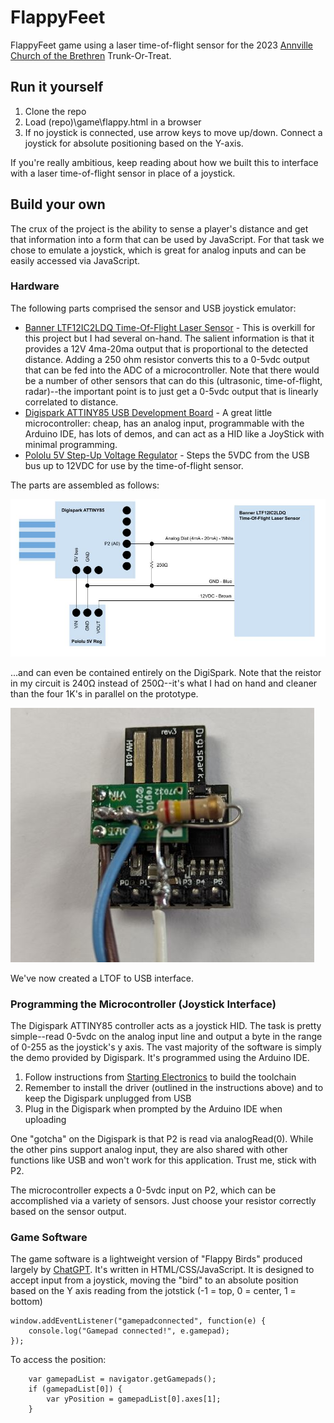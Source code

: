 # FlappyFeet
FlappyFeet game using a laser time-of-flight sensor for the 2023 [Annville Church of the Brethren](https://www.annvillecob.org) Trunk-Or-Treat.

## Run it yourself
1) Clone the repo
2) Load (repo)\game\flappy.html in a browser
3) If no joystick is connected, use arrow keys to move up/down.  Connect a joystick for absolute positioning based on the Y-axis.

If you're really ambitious, keep reading about how we built this to interface with a laser time-of-flight sensor in place of a joystick.

## Build your own
The crux of the project is the ability to sense a player's distance and get that information into a form that can be used by JavaScript.  For that task we chose to emulate a joystick, which is great for analog inputs and can be easily accessed via JavaScript.

### Hardware
The following parts comprised the sensor and USB joystick emulator:

- [Banner LTF12IC2LDQ Time-Of-Flight Laser Sensor](https://www.bannerengineering.com/us/en/products/part.94849.html) - This is overkill for this project but I had several on-hand.  The salient information is that it provides a 12V 4ma-20ma output that is proportional to the detected distance.  Adding a 250 ohm resistor converts this to a 0-5vdc output that can be fed into the ADC of a microcontroller.  Note that there would be a number of other sensors that can do this (ultrasonic, time-of-flight, radar)--the important point is to just get a 0-5vdc output that is linearly correlated to distance.
- [Digispark ATTINY85 USB Development Board](http://digistump.com/products/1) - A great little microcontroller: cheap, has an analog input, programmable with the Arduino IDE, has lots of demos, and can act as a HID like a JoyStick with minimal programming.
- [Pololu 5V Step-Up Voltage Regulator](https://www.pololu.com/product/2562) - Steps the 5VDC from the USB bus up to 12VDC for use by the time-of-flight sensor.

The parts are assembled as follows:

![Joystick / LTOF Interface](Documentation/LTOF%20Joystick%20Interface.jpg)

...and can even be contained entirely on the DigiSpark.  Note that the reistor in my circuit is 240Ω instead of 250Ω--it's what I had on hand and cleaner than the four 1K's in parallel on the prototype.


![Assembled PCB](Documentation/Assembled%20PCB.jpg)

We've now created a LTOF to USB interface.

### Programming the Microcontroller (Joystick Interface)
The Digispark ATTINY85 controller acts as a joystick HID.  The task is pretty simple--read 0-5vdc on the analog input line and output a byte in the range of 0-255 as the joystick's y axis.  The vast majority of the software is simply the demo provided by Digispark.  It's programmed using the Arduino IDE.

1) Follow instructions from [Starting Electronics](https://startingelectronics.org/tutorials/arduino/digispark/digispark-windows-setup/) to build the toolchain
2) Remember to install the driver (outlined in the instructions above) and to keep the Digispark unplugged from USB
3) Plug in the Digispark when prompted by the Arduino IDE when uploading

One "gotcha" on the Digispark is that P2 is read via analogRead(0).  While the other pins support analog input, they are also shared with other functions like USB and won't work for this application.  Trust me, stick with P2.

The microcontroller expects a 0-5vdc input on P2, which can be accomplished via a variety of sensors.  Just choose your resistor correctly based on the sensor output.

### Game Software
The game software is a lightweight version of "Flappy Birds" produced largely by [ChatGPT](https://chat.openai.com/).  It's written in HTML/CSS/JavaScript.  It is designed to accept input from a joystick, moving the "bird" to an absolute position based on the Y axis reading from the jotstick (-1 = top, 0 = center, 1 = bottom)

```
window.addEventListener("gamepadconnected", function(e) {
    console.log("Gamepad connected!", e.gamepad);    
});
```
To access the position:
```
    var gamepadList = navigator.getGamepads();
    if (gamepadList[0]) {			        
        var yPosition = gamepadList[0].axes[1];
    }
```
